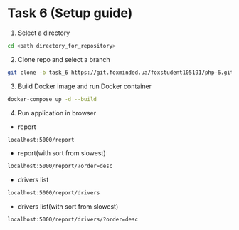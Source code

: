 # Task 6 (Setup guide)

1. Select a directory
```sh
cd <path directory_for_repository>
```
2. Clone repo and select a branch
```sh
git clone -b task_6 https://git.foxminded.ua/foxstudent105191/php-6.git
```
3. Build Docker image and run Docker container
```sh
docker-compose up -d --build
```
4. Run application in browser

 - report 
```sh
localhost:5000/report
```
- report(with sort from slowest)
```sh
localhost:5000/report/?order=desc
```
 - drivers list
```sh
localhost:5000/report/drivers
```
 - drivers list(with sort from slowest)
```sh
localhost:5000/report/drivers/?order=desc
```


